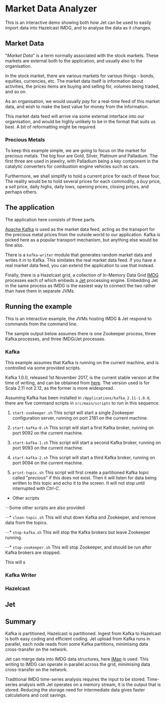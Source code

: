 # Market Data Analyzer

This is an interactive demo showing both how Jet can be used to easily import data into Hazelcast IMDG,
and to analyse the data as it changes.

## Market Data

"_Market Data_" is a term normally associated with the stock markets. These markets are external both to the
application, and usually also to the organisation.

In the stock market, there are various markets for various things - bonds, equities, currencies, etc. The market
data itself is information about activities, the prices items are buying and selling for, volumes being
traded, and so on.

As an organisation, we would usually _pay_ for a real-time feed of this market data, and wish to make the
best value for money from the information.

This market data feed will arrive via some external interface into our organisation, and would be highly
unlikely to be in the format that suits us best. A bit of reformatting might be required.

### Precious Metals

To keep this example simple, we are going to focus on the market for precious metals. The big four
are Gold, Silver, Platinum and Palladium. The first three are used in jewelry, with Palladium being
a key component in the catalytic converters for combustion engine vehicles such as cars.

Furthermore, we shall simplify to hold a current price for each of these four. The reality would
be to hold several prices for each commodity, a _buy_ price, a _sell_ price, daily highs, daily
lows, opening prices, closing prices, and perhaps others.

## The application

The application here consists of three parts.

[Apache Kafka](https://kafka.apache.org/) is used as the market data feed, acting as the transport
for the precious metal prices from the outside world to our application. Kafka is picked here as a
popular transport mechanism, but anything else would be fine also.

There is a `kafka-writer` module that generates random market data and writes it in to Kafka.
This similates the real market data feed. If you have a real market data feed, you can extend
the application to use that instead.

Finally, there is a Hazelcast grid, a collection of In-Memory Data Grid [IMDG](https://hazelcast.org/)
processes each of which embeds a [Jet](https://jet.hazelcast.org/) processing engine. Embedding
Jet in the same process as IMDG is the easiest way to connect the two rather than have them
in separate JVMs.

## Running the example

This is an interactive example, the JVMs hosting IMDG & Jet respond to commands from the command
line.

The sample output below assumes there is one Zookeeper process, three Kafka processes, and
three IMDG/Jet processes.

### Kafka

This example assumes that Kafka is running on the current machine, and is controlled
via some provided scripts.

Kafka 1.0.0, released 1st November 2017, is the current stable version at the time of writing,
and can be obtained from [here](https://kafka.apache.org/downloads). The version used is
for Scala 2.11 not 2.12, as the former is more widespread.

Assuming Kafka has been installed in `/Applications/kafka_2.11-1.0.0`, there are five
command scripts in `src/main/scripts` to run in this sequence.

1. `start-zookeeper.sh` 
This script will start a single Zookeeper configuration server, running on port 2181 on the current machine.

1. `start-kafka-0.sh`
This script will start a first Kafka broker, running on port 9092 on the current machine.

1. `start-kafka-1.sh`
This script will start a second Kafka broker, running on port 9093 on the current machine.

1. `start-kafka-2.sh`
This script will start a third Kafka broker, running on port 9094 on the current machine.

1. `print-topic.sh`
This script will first create a partitioned Kafka topic called "_precious_" if this does not
exist. Then it will listen for data being written to this topic and echo it to the screen.
It will not stop until interrupted with _Ctrl-C_.

* Other scripts

⋅⋅⋅Some other scripts are also provided

⋅⋅⋅* `clean-topic.sh` This will shut down Kafka and Zookeeper, and remove data from the topics.

⋅⋅⋅* `stop-kafka.sh` This will stop the Kafka brokers but leave Zookeeper running.

⋅⋅⋅* `stop-zookeeper.sh` This will stop Zookeeper, and should be run after Kafka brokers are stopped.



This will s



### Kafka Writer

### Hazelcast

## Jet

## Summary

Kafka is partitioned, Hazelcast is partitioned. Ingest from Kafka to Hazelcast is both easy coding
and efficient coding. Jet upload from Kafka runs in parallel, each node reads from some Kafka
partitions, minimising data cross-transfer on the network.

Jet can merge data into IMDG data structures, here [IMap](http://docs.hazelcast.org/docs/3.9.3/javadoc/com/hazelcast/core/IMap.html)
is used. This writing to IMDG can operate in parallel across the grid, minimising data cross-transfer on the network.

Traditional IMDG time-series analysis requires the input to be stored. Time-series analysis with Jet
operates on a memory stream, it is the output that is stored. Reducing the storage need for intermediate
data gives faster calculations and cost savings.

